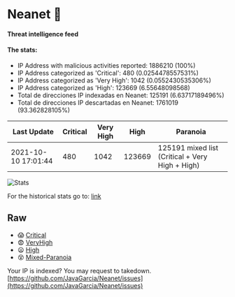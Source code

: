 # Neanet :hocho:
#### Threat intelligence feed
#### The stats:

- IP Address with malicious activities reported: 1886210 (100%)
- IP Address categorized as 'Critical':  480 (0.0254478557531%)
- IP Address categorized as 'Very High':  1042 (0.0552430535306%)
- IP Address categorized as 'High':  123669 (6.55648098568)
- Total de direcciones IP indexadas en Neanet:  125191 (6.63717189496%)
- Total de direcciones IP descartadas en Neanet:  1761019 (93.362828105%)

| Last Update | Critical | Very High | High | Paranoia |
| --- | --- | --- | --- | --- |
| 2021-10-10 17:01:44 | 480 | 1042 | 123669 | 125191 mixed list (Critical + Very High + High)|

![Stats](https://docs.google.com/spreadsheets/d/e/2PACX-1vSnaNMIXVabIpDJjufMlzH7poXnshF3mgd8Is1g9ytUEzVsP5my4Trn8f-xkoLLQ38xpL3HtmUexLo6/pubchart?oid=501124687&format=image)

For the historical stats go to: [link](/stats.csv)
## Raw
- :scream: [Critical](https://raw.githubusercontent.com/JavaGarcia/Neanet/master/blacklists/neanet_critical.txt)
- :fearful: [VeryHigh](https://raw.githubusercontent.com/JavaGarcia/Neanet/master/blacklists/neanet_veryHigh.txtt)
- :frowning: [High](https://raw.githubusercontent.com/JavaGarcia/Neanet/master/blacklists/neanet_high.txt)
- :dizzy_face: [Mixed-Paranoia](https://raw.githubusercontent.com/JavaGarcia/Neanet/master/blacklists/neanet_all.txt)


Your IP is indexed? You may request to takedown. [https://github.com/JavaGarcia/Neanet/issues](https://github.com/JavaGarcia/Neanet/issues)





















































































































































































































































































































































































































































































































































































































































































































































































































































































































































































































































































































































































































































































































































































































































































































































































































































































































































































































































































































































































































































































































































































































































































































































































































































































































































































































































































































































































































































































































































































































































































































































































































































































































































































































































































































































































































































































































































































































































































































































































































































































































































































































































































































































































































































































































































































































































































































































































































































































































































































































































































































































































































































































































































































































































































































































































































































































































































































































































































































































































































































































































































































































































































































































































































































































































































































































































































































































































































































































































































































































































































































































































































































































































































































































































































































































































































































































































































































































































































































































































































































































































































































































































































































































































































































































































































































































































































































































































































































































































































































































































































































































































































































































































































































































































































































































































